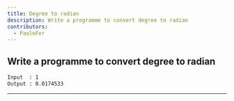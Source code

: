 ```yaml
---
title: Degree to radian
description: Write a programme to convert degree to radian
contributors:
  - PaoloFer
---
```


## Write a programme to convert degree to radian

```txt
Input  : 1
Output : 0.0174533
```

---
